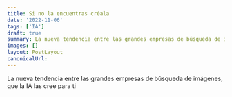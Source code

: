 ```yaml
---
title: Si no la encuentras créala
date: '2022-11-06'
tags: ['IA']
draft: true
summary: La nueva tendencia entre las grandes empresas de búsqueda de imágenes, que la IA las cree para ti
images: []
layout: PostLayout
canonicalUrl:
---
```


La nueva tendencia entre las grandes empresas de búsqueda de imágenes, que la IA las cree para ti
